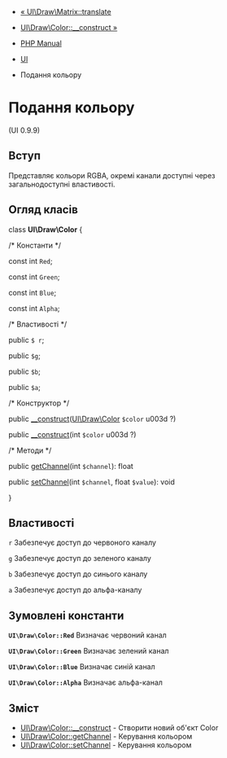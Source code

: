 - [« UI\Draw\Matrix::translate](ui-draw-matrix.translate.md)
- [UI\Draw\Color::\_\_construct »](ui-draw-color.construct.md)

- [PHP Manual](index.md)
- [UI](book.ui.md)
- Подання кольору

# Подання кольору

(UI 0.9.9)

## Вступ

Представляє кольори RGBA, окремі канали доступні через загальнодоступні
властивості.

## Огляд класів

class **UI\Draw\Color** {

/\* Константи \*/

const int `Red`;

const int `Green`;

const int `Blue`;

const int `Alpha`;

/\* Властивості \*/

public `$ r`;

public `$g`;

public `$b`;

public `$a`;

/\* Конструктор \*/

public
[\_\_construct](ui-draw-color.construct.md)([UI\Draw\Color](class.ui-draw-color.md)
`$color` u003d ?)

public [\_\_construct](ui-draw-color.construct.md)(int `$color` u003d ?)

/\* Методи \*/

public [getChannel](ui-draw-color.getchannel.md)(int `$channel`):
float

public [setChannel](ui-draw-color.setchannel.md)(int `$channel`, float
`$value`): void

}

## Властивості

`r`
Забезпечує доступ до червоного каналу

`g`
Забезпечує доступ до зеленого каналу

`b`
Забезпечує доступ до синього каналу

`a`
Забезпечує доступ до альфа-каналу

## Зумовлені константи

**`UI\Draw\Color::Red`**
Визначає червоний канал

**`UI\Draw\Color::Green`**
Визначає зелений канал

**`UI\Draw\Color::Blue`**
Визначає синій канал

**`UI\Draw\Color::Alpha`**
Визначає альфа-канал

## Зміст

- [UI\Draw\Color::\_\_construct](ui-draw-color.construct.md) -
Створити новий об'єкт Color
- [UI\Draw\Color::getChannel](ui-draw-color.getchannel.md) -
Керування кольором
- [UI\Draw\Color::setChannel](ui-draw-color.setchannel.md) -
Керування кольором
